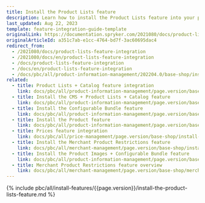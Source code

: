 ```yaml
---
title: Install the Product Lists feature
description: Learn how to install the Product Lists feature into your project.
last_updated: Aug 22, 2023
template: feature-integration-guide-template
originalLink: https://documentation.spryker.com/2021080/docs/product-lists-feature-integration
originalArticleId: a351c7ab-e1cc-4764-bd7f-3ac60695dac4
redirect_from:
  - /2021080/docs/product-lists-feature-integration
  - /2021080/docs/en/product-lists-feature-integration
  - /docs/product-lists-feature-integration
  - /docs/en/product-lists-feature-integration
  - /docs/pbc/all/product-information-management/202204.0/base-shop/install-and-upgrade/install-features/install-the-product-lists-feature.html
related:
  - title: Product Lists + Catalog feature integration
    link: docs/pbc/all/product-information-management/page.version/base-shop/install-and-upgrade/install-features/install-the-product-lists-catalog-feature.html
  - title: Install the CMS + Product Lists + Catalog feature
    link: docs/pbc/all/product-information-management/page.version/base-shop/install-and-upgrade/install-features/install-the-product-lists-catalog-feature.html
  - title: Install the Configurable Bundle feature
    link: docs/pbc/all/product-information-management/page.version/base-shop/install-and-upgrade/install-features/install-the-configurable-bundle-feature.html
  - title: Install the Product feature
    link: docs/pbc/all/product-information-management/page.version/base-shop/install-and-upgrade/install-features/install-the-product-feature.html
  - title: Prices feature integration
    link: docs/pbc/all/price-management/page.version/base-shop/install-and-upgrade/install-features/install-the-prices-feature.html
  - title: Install the Merchant Product Restrictions feature
    link: docs/pbc/all/merchant-management/page.version/base-shop/install-and-upgrade/install-the-merchant-product-restrictions-feature.html
  - title: Install the Product Images + Configurable Bundle feature
    link: docs/pbc/all/product-information-management/page.version/base-shop/install-and-upgrade/install-features/install-the-product-images-configurable-bundle-feature.html
  - title: Merchant Product Restrictions feature overview
    link: docs/pbc/all/merchant-management/page.version/base-shop/merchant-product-restrictions-feature-overview/merchant-product-restrictions-feature-overview.html
---
```


{% include pbc/all/install-features/{{page.version}}/install-the-product-lists-feature.md %} <!-- To edit, see /_includes/pbc/all/install-features/202311.0/install-the-product-lists-feature.md -->
